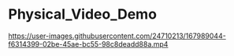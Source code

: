 # Physical_Video_Demo

https://user-images.githubusercontent.com/24710213/167989044-f6314399-02be-45ae-bc55-98c8deadd88a.mp4
